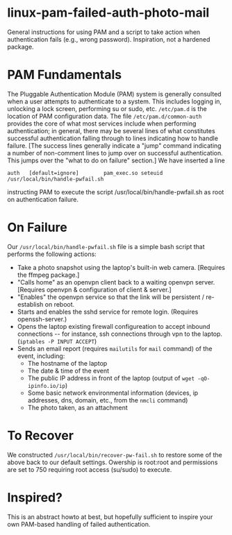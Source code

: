 # linux-pam-failed-auth-photo-mail
General instructions for using PAM and a script to take action when authentication fails (e.g., wrong password). Inspiration, not a hardened package.

# PAM Fundamentals
The Pluggable Authentication Module (PAM) system is generally consulted when a user attempts to authenticate to a system. This includes logging in, unlocking a lock screen, performing su or sudo, etc. `/etc/pam.d` is the location of PAM configuration data. The file `/etc/pam.d/common-auth` provides the core of what most services include when performing authentication; in general, there may be several lines of what constitutes successful authentication falling through to lines indicating how to handle failure. [The success lines generally indicate a "jump" command indicating a number of non-comment lines to jump over on successful authentication. This jumps over the "what to do on failure" section.]  We have inserted a line 

`auth	[default=ignore]		pam_exec.so seteuid /usr/local/bin/handle-pwfail.sh`

instructing PAM to execute the script /usr/local/bin/handle-pwfail.sh as root on authentication failure.

# On Failure
Our `/usr/local/bin/handle-pwfail.sh` file is a simple bash script that performs the following actions:
* Take a photo snapshot using the laptop's built-in web camera. [Requires the ffmpeg package.]
* "Calls home" as an openvpn client back to a waiting openvpn server. [Requires openvpn & configuration of client & server.]
* "Enables" the openvpn service so that the link will be persistent / re-establish on reboot.
* Starts and enables the sshd service for remote login. (Requires openssh-server.)
* Opens the laptop existing firewall configureation to accept inbound connections -- for instance, ssh connections through vpn to the laptop. (`iptables -P INPUT ACCEPT`)
* Sends an email report (requires `mailutils` for `mail` command) of the event, including:
  * The hostname of the laptop
  * The date & time of the event
  * The public IP address in front of the laptop (output of `wget -qO- ipinfo.io/ip`)
  * Some basic network environmental information (devices, ip addresses, dns, domain, etc., from the `nmcli` command)
  * The photo taken, as an attachment

# To Recover
We constructed `/usr/local/bin/recover-pw-fail.sh` to restore some of the above back to our default settings. Owership is root:root and permissions are set to 750 requiring root access (su/sudo) to execute.

# Inspired?
This is an abstract howto at best, but hopefully sufficient to inspire your own PAM-based handling of failed authentication.
